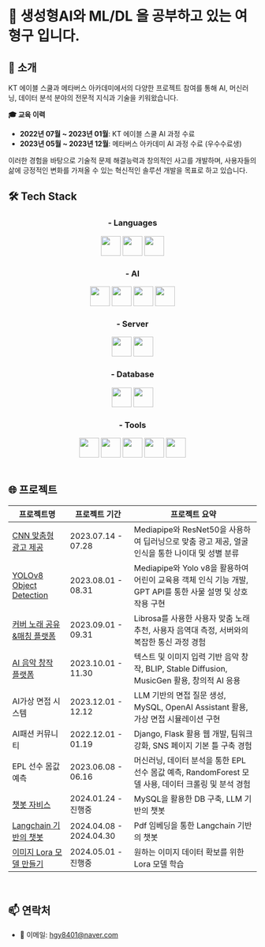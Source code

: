 # 👋  생성형AI와 ML/DL 을 공부하고 있는 여형구 입니다.
       
## 🌟 소개  
KT 에이블 스쿨과 메타버스 아카데미에서의 다양한 프로젝트 참여를 통해 AI, 머신러닝, 데이터 분석 분야의 전문적 지식과 기술을 키워왔습니다. 
      
**🎓 교육 이력**  
- **2022년 07월 ~ 2023년 01월**: KT 에이블 스쿨 AI 과정 수료
- **2023년 05월 ~ 2023년 12월**: 메타버스 아카데미 AI 과정 수료 (우수수료생) 
 
이러한 경험을 바탕으로 기술적 문제 해결능력과 창의적인 사고를 개발하며, 사용자들의 삶에 긍정적인 변화를 가져올 수 있는 혁신적인 솔루션 개발을 목표로 하고 있습니다.
<br>

## 🛠 Tech Stack

<div align="center">

### - Languages
<img src="https://img.shields.io/badge/-Python-3776AB?style=flat-square&logo=python&logoColor=white" height="40"/> 
<img src="https://img.shields.io/badge/-HTML5-E34F26?style=flat-square&logo=html5&logoColor=white" height="40"/> 
<img src="https://img.shields.io/badge/-JavaScript-F7DF1E?style=flat-square&logo=javascript&logoColor=black" height="40"/>

### - AI
<img src="https://img.shields.io/badge/-TensorFlow-FF6F00?style=flat-square&logo=tensorflow&logoColor=white" height="40"/>
<img src="https://img.shields.io/badge/-PyTorch-EE4C2C?style=flat-square&logo=pytorch&logoColor=white" height="40"/>
<img src="https://img.shields.io/badge/-Yolov8-0078D4?style=flat-square&logo=yolo&logoColor=white" height="40"/>  <!-- Placeholder for Yolov8 -->
<img src="https://img.shields.io/badge/-OpenCV-5C3EE8?style=flat-square&logo=opencv&logoColor=white" height="40"/>

### - Server
<img src="https://img.shields.io/badge/-Flask-000000?style=flat-square&logo=flask&logoColor=white" height="40"/>
<img src="https://img.shields.io/badge/-FastAPI-009688?style=flat-square&logo=fastapi&logoColor=white" height="40"/>

### - Database
<img src="https://img.shields.io/badge/-SQLite-003B57?style=flat-square&logo=sqlite&logoColor=white" height="40"/>
<img src="https://img.shields.io/badge/-MySQL-4479A1?style=flat-square&logo=mysql&logoColor=white" height="40"/>

### - Tools
<img src="https://img.shields.io/badge/-Visual_Studio-5C2D91?style=flat-square&logo=visual-studio&logoColor=white" height="40"/>
<img src="https://img.shields.io/badge/-LoRA-FF6F00?style=flat-square&logo=some-lora-logo&logoColor=white" height="40"/>  <!-- Placeholder for LoRA -->
<img src="https://img.shields.io/badge/-PyCharm-000000?style=flat-square&logo=pycharm&logoColor=white" height="40"/>
<img src="https://img.shields.io/badge/-Git-F05032?style=flat-square&logo=git&logoColor=white" height="40"/>
<img src="https://img.shields.io/badge/-GitHub-181717?style=flat-square&logo=github&logoColor=white" height="40"/>

</div>

<br>

## 🌐 프로젝트 

| 프로젝트명 | 프로젝트 기간 | 프로젝트 요약 |
| ---------- | ------------- | ------------- |
| [CNN 맞춤형 광고 제공](https://github.com/wahoman/CNN-based_advertising_services.git) | 2023.07.14 - 07.28 | Mediapipe와 ResNet50을 사용하여 딥러닝으로 맞춤 광고 제공, 얼굴 인식을 통한 나이대 및 성별 분류 |
| [YOLOv8 Object Detection](https://github.com/wahoman/YOLO_v8-mediapipe_.git) | 2023.08.01 - 08.31 | Mediapipe와 Yolo v8을 활용하여 어린이 교육용 객체 인식 기능 개발, GPT API를 통한 사물 설명 및 상호작용 구현 |
| [커버 노래 공유&매칭 플랫폼](https://github.com/wahoman/AI_music_PROJECT.git) | 2023.09.01 - 09.31 | Librosa를 사용한 사용자 맞춤 노래 추천, 사용자 음역대 측정, 서버와의 복잡한 통신 과정 경험 |
| [AI 음악 창작 플랫폼](https://github.com/wahoman/singsongchanson-AI.git) | 2023.10.01 - 11.30 | 텍스트 및 이미지 입력 기반 음악 창작, BLIP, Stable Diffusion, MusicGen 활용, 창의적 AI 응용 |
| AI가상 면접 시스템 | 2023.12.01 - 12.12 | LLM 기반의 면접 질문 생성, MySQL, OpenAI Assistant 활용, 가상 면접 시뮬레이션 구현 |
| AI패션 커뮤니티 | 2022.12.01 - 01.19 | Django, Flask 활용 웹 개발, 팀워크 강화, SNS 페이지 기본 틀 구축 경험 |
| EPL 선수 몸값 예측 | 2023.06.08 - 06.16 | 머신러닝, 데이터 분석을 통한 EPL 선수 몸값 예측, RandomForest 모델 사용, 데이터 크롤링 및 분석 경험 |
| [챗봇 자비스](https://github.com/wahoman/Chatbot-Jarvis) | 2024.01.24 - 진행중 | MySQL을 활용한 DB 구축, LLM 기반의 챗봇 |
| [Langchain 기반의 챗봇](https://github.com/wahoman/pdf_tokenize_Chatbot) | 2024.04.08 - 2024.04.30 | Pdf 임베딩을 통한 Langchain 기반의 챗봇 |
| [이미지 Lora 모델 만들기](https://github.com/wahoman/Lora) | 2024.05.01 - 진행중 | 원하는 이미지 데이터 확보를 위한 Lora 모델 학습 |

<br>

## 📫 연락처
- 📧 이메일: [hgy8401@naver.com](mailto:hgy8401@naver.com)
